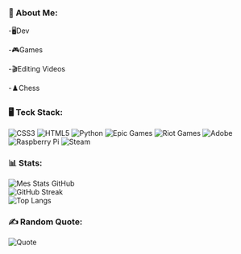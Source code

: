 ### 💫 About Me:

-🖥️Dev

-🎮Games

-🎬Editing Videos

-♟️Chess

###  🖥️ Teck Stack:

![CSS3](https://img.shields.io/badge/css3-%231572B6.svg?style=flat&logo=css3&logoColor=white) ![HTML5](https://img.shields.io/badge/html5-%23E34F26.svg?style=flat&logo=html5&logoColor=white) ![Python](https://img.shields.io/badge/python-3670A0?style=flat&logo=python&logoColor=ffdd54) ![Epic Games](https://img.shields.io/badge/epicgames-%23313131.svg?style=flat&logo=epicgames&logoColor=white) ![Riot Games](https://img.shields.io/badge/riotgames-D32936.svg?style=flat&logo=riotgames&logoColor=white)
![Adobe](https://img.shields.io/badge/adobe-%23FF0000.svg?style=flat&logo=adobe&logoColor=white) 
![Raspberry Pi](https://img.shields.io/badge/-Raspberry_Pi-C51A4A?style=flat&logo=Raspberry-Pi) ![Steam](https://img.shields.io/badge/steam-%23000000.svg?style=flat&logo=steam&logoColor=white)


### 📊 Stats:

![Mes Stats GitHub](https://github-readme-stats.vercel.app/api?username=TW9pdev&show_icons=true&theme=tokyonight)<br/>
![GitHub Streak](https://streak-stats.demolab.com?user=TW9pdev&theme=tokyonight&hide_border=true)<br/>
![Top Langs](https://github-readme-stats.vercel.app/api/top-langs/?username=TW9pdev&layout=compact&theme=tokyonight)

### ✍️ Random Quote:

![Quote](https://quotes-github-readme.vercel.app/api?type=horizontal&theme=dark)
